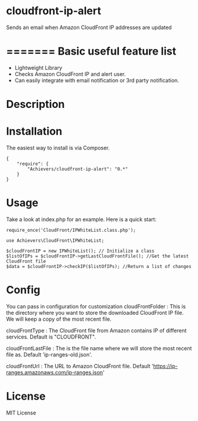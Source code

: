 cloudfront-ip-alert
===================
Sends an email when Amazon CloudFront IP addresses are updated

=======
Basic useful feature list
=========================

 * Lightweight Library
 * Checks Amazon CloudFront IP and alert user.
 * Can easily integrate with email notification or 3rd party notification.

Description
===========

Installation
============
The easiest way to install is via Composer.
```
{
    "require": {
        "Achievers/cloudfront-ip-alert": "0.*"
    }
}
```

Usage
=====
Take a look at index.php for an example. Here is a quick start:
```
require_once('CloudFront/IPWhiteList.class.php');

use Achievers\CloudFront\IPWhiteList;

$cloudFrontIP = new IPWhiteList(); // Initialize a class
$listOfIPs = $cloudFrontIP->getLastCloudFrontFile(); //Get the latest CloudFront file
$data = $cloudFrontIP->checkIP($listOfIPs); //Return a list of changes
```

Config
======
You can pass in configuration for customization
cloudFrontFolder
: This is the directory where you want to store the downloaded CloudFront IP file. We will keep a copy of the most recent file.

cloudFrontType
: The CloudFront file from Amazon contains IP of different services. Default is "CLOUDFRONT".

cloudFrontLastFile
: The is the file name where we will store the most recent file as. Default 'ip-ranges-old.json'.

cloudFrontUrl
: The URL to Amazon CloudFront file. Default 'https://ip-ranges.amazonaws.com/ip-ranges.json'


License
=======
MIT License
